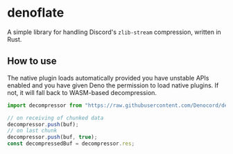 # denoflate
A simple library for handling Discord's `zlib-stream` compression, written in Rust.

## How to use
The native plugin loads automatically provided you have unstable APIs enabled and you have given Deno the permission to load native plugins. If not, it will fall back to WASM-based decompression.

```js
import decompressor from "https://raw.githubusercontent.com/Denocord/denoflate/master/mod.ts";

// on receiving of chunked data
decompressor.push(buf);
// on last chunk
decompressor.push(buf, true);
const decompressedBuf = decompressor.res;
```
